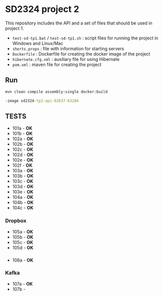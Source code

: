 # SD2324 project 2

This repository includes the API and a set of files that should be used in project 1.

* ```test-sd-tp1.bat``` / ```test-sd-tp1.sh``` :  script files for running the project in Windows and Linux/Mac
* ```shorts.props``` : file with information for starting servers
* ```Dockerfile``` : Dockerfile for creating the docker image of the project
* ```hibernate.cfg.xml``` : auxiliary file for using Hibernate
* ```pom.xml``` : maven file for creating the project

## Run

```cmd
mvn clean compile assembly:single docker:build
```

```cmd
-image sd2324-tp2-api-62637-63184
```

## TESTS

* 101a - **OK**
* 101b - **OK**
* 102a - **OK**
* 102b - **OK**
* 102c - **OK**
* 102d - **OK**
* 102e - **OK**
* 102f - **OK**
* 103a - **OK**
* 103b - **OK**
* 103c - **OK**
* 103d - **OK**
* 103e - **OK**
* 104a - **OK**
* 104b - **OK**
* 104c - **OK**

### Dropbox

* 105a - **OK**
* 105b - **OK**
* 105c - **OK**
* 105d - **OK**

### 

* 106a - **OK**

### Kafka

* 107a - **OK**
* 107b -
